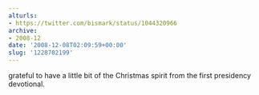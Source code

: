 ```yaml
---
alturls:
- https://twitter.com/bismark/status/1044320966
archive:
- 2008-12
date: '2008-12-08T02:09:59+00:00'
slug: '1228702199'
---
```


grateful to have a little bit of the Christmas spirit from the first presidency devotional.

